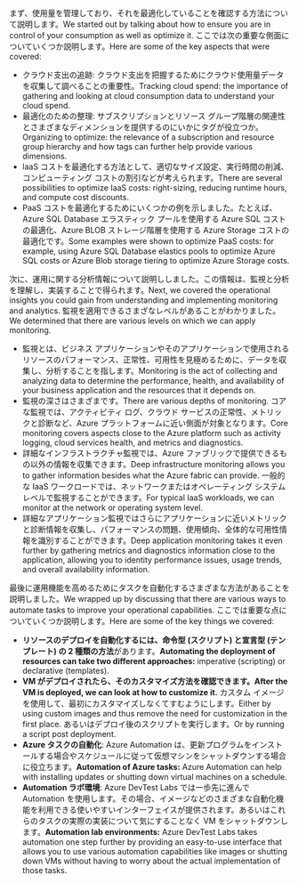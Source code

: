 <span data-ttu-id="15c76-101">まず、使用量を管理しており、それを最適化していることを確認する方法について説明します。</span><span class="sxs-lookup"><span data-stu-id="15c76-101">We started out by talking about how to ensure you are in control of your consumption as well as optimize it.</span></span> <span data-ttu-id="15c76-102">ここでは次の重要な側面についていくつか説明します。</span><span class="sxs-lookup"><span data-stu-id="15c76-102">Here are some of the key aspects that were covered:</span></span>

- <span data-ttu-id="15c76-103">クラウド支出の追跡: クラウド支出を把握するためにクラウド使用量データを収集して調べることの重要性。</span><span class="sxs-lookup"><span data-stu-id="15c76-103">Tracking cloud spend: the importance of gathering and looking at cloud consumption data to understand your cloud spend.</span></span>
- <span data-ttu-id="15c76-104">最適化のための整理: サブスクリプションとリソース グループ階層の関連性とさまざまなディメンションを提供するのにいかにタグが役立つか。</span><span class="sxs-lookup"><span data-stu-id="15c76-104">Organizing to optimize: the relevance of a subscription and resource group hierarchy and how tags can further help provide various dimensions.</span></span>
- <span data-ttu-id="15c76-105">laaS コストを最適化する方法として、適切なサイズ設定、実行時間の削減、コンピューティング コストの割引などが考えられます。</span><span class="sxs-lookup"><span data-stu-id="15c76-105">There are several possibilities to optimize IaaS costs: right-sizing, reducing runtime hours, and compute cost discounts.</span></span>
- <span data-ttu-id="15c76-106">PaaS コストを最適化するためにいくつかの例を示しました。たとえば、Azure SQL Database エラスティック プールを使用する Azure SQL コストの最適化、Azure BLOB ストレージ階層を使用する Azure Storage コストの最適化です。</span><span class="sxs-lookup"><span data-stu-id="15c76-106">Some examples were shown to optimize PaaS costs: for example, using Azure SQL Database elastics pools to optimize Azure SQL costs or Azure Blob storage tiering to optimize Azure Storage costs.</span></span>

<span data-ttu-id="15c76-107">次に、運用に関する分析情報について説明ししました。この情報は、監視と分析を理解し、実装することで得られます。</span><span class="sxs-lookup"><span data-stu-id="15c76-107">Next, we covered the operational insights you could gain from understanding and implementing monitoring and analytics.</span></span> <span data-ttu-id="15c76-108">監視を適用できるさまざなレベルがあることがわかりました。</span><span class="sxs-lookup"><span data-stu-id="15c76-108">We determined that there are various levels on which we can apply monitoring.</span></span>

- <span data-ttu-id="15c76-109">監視とは、ビジネス アプリケーションやそのアプリケーションで使用されるリソースのパフォーマンス、正常性、可用性を見極めるために、データを収集し、分析することを指します。</span><span class="sxs-lookup"><span data-stu-id="15c76-109">Monitoring is the act of collecting and analyzing data to determine the performance, health, and availability of your business application and the resources that it depends on.</span></span>
- <span data-ttu-id="15c76-110">監視の深さはさまざまです。</span><span class="sxs-lookup"><span data-stu-id="15c76-110">There are various depths of monitoring.</span></span> <span data-ttu-id="15c76-111">コアな監視では、アクティビティ ログ、クラウド サービスの正常性、メトリックと診断など、Azure プラットフォームに近い側面が対象となります。</span><span class="sxs-lookup"><span data-stu-id="15c76-111">Core monitoring covers aspects close to the Azure platform such as activity logging, cloud services health, and metrics and diagnostics.</span></span>
- <span data-ttu-id="15c76-112">詳細なインフラストラクチャ監視では、Azure ファブリックで提供できるもの以外の情報を収集できます。</span><span class="sxs-lookup"><span data-stu-id="15c76-112">Deep infrastructure monitoring allows you to gather information besides what the Azure fabric can provide.</span></span> <span data-ttu-id="15c76-113">一般的な IaaS ワークロードでは、ネットワークまたはオペレーティング システム レベルで監視することができます。</span><span class="sxs-lookup"><span data-stu-id="15c76-113">For typical IaaS workloads, we can monitor at the network or operating system level.</span></span>
- <span data-ttu-id="15c76-114">詳細なアプリケーション監視ではさらにアプリケーションに近いメトリックと診断情報を収集し、パフォーマンスの問題、使用傾向、全体的な可用性情報を識別することができます。</span><span class="sxs-lookup"><span data-stu-id="15c76-114">Deep application monitoring takes it even further by gathering metrics and diagnostics information close to the application, allowing you to identity performance issues, usage trends, and overall availability information.</span></span>

<span data-ttu-id="15c76-115">最後に運用機能を高めるためにタスクを自動化するさまざまな方法があることを説明しました。</span><span class="sxs-lookup"><span data-stu-id="15c76-115">We wrapped up by discussing that there are various ways to automate tasks to improve your operational capabilities.</span></span> <span data-ttu-id="15c76-116">ここでは重要な点についていくつか説明します。</span><span class="sxs-lookup"><span data-stu-id="15c76-116">Here are some of the key things we covered:</span></span>

- <span data-ttu-id="15c76-117">**リソースのデプロイを自動化するには、命令型 (スクリプト) と宣言型 (テンプレート) の 2 種類の方法**があります。</span><span class="sxs-lookup"><span data-stu-id="15c76-117">**Automating the deployment of resources can take two different approaches:** imperative (scripting) or declarative (templates).</span></span>
- <span data-ttu-id="15c76-118">**VM がデプロイされたら、そのカスタマイズ方法を確認できます。**</span><span class="sxs-lookup"><span data-stu-id="15c76-118">**After the VM is deployed, we can look at how to customize it.**</span></span> <span data-ttu-id="15c76-119">カスタム イメージを使用して、最初にカスタマイズしなくてすむようにします。</span><span class="sxs-lookup"><span data-stu-id="15c76-119">Either by using custom images and thus remove the need for customization in the first place.</span></span> <span data-ttu-id="15c76-120">あるいはデプロイ後のスクリプトを実行します。</span><span class="sxs-lookup"><span data-stu-id="15c76-120">Or by running a script post deployment.</span></span>
- <span data-ttu-id="15c76-121">**Azure タスクの自動化**: Azure Automation は、更新プログラムをインストールする場合やスケジュールに従って仮想マシンをシャットダウンする場合に役立ちます。</span><span class="sxs-lookup"><span data-stu-id="15c76-121">**Automation of Azure tasks:** Azure Automation can help with installing updates or shutting down virtual machines on a schedule.</span></span>
- <span data-ttu-id="15c76-122">**Automation ラボ環境**: Azure DevTest Labs では一歩先に進んで Automation を使用します。その場合、イメージなどのさまざまな自動化機能を利用できる使いやすいインターフェイスが提供されます。あるいはこれらのタスクの実際の実装について気にすることなく VM をシャットダウンします。</span><span class="sxs-lookup"><span data-stu-id="15c76-122">**Automation lab environments:** Azure DevTest Labs takes automation one step further by providing an easy-to-use interface that allows you to use various automation capabilities like images or shutting down VMs without having to worry about the actual implementation of those tasks.</span></span>
